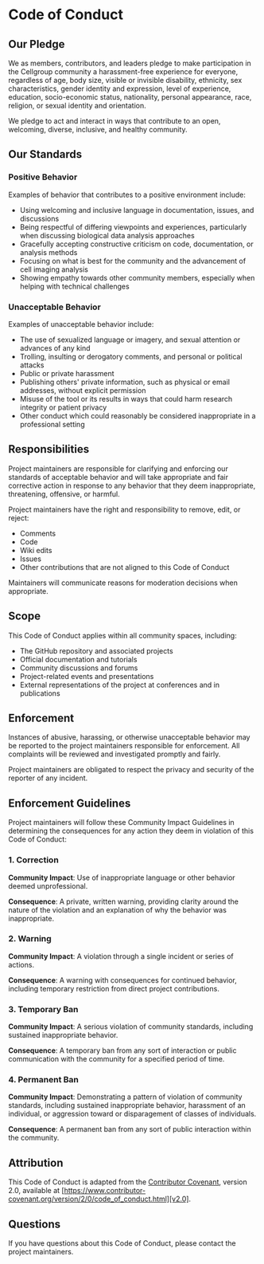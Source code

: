 # Code of Conduct

## Our Pledge

We as members, contributors, and leaders pledge to make participation in the Cellgroup community a harassment-free experience for everyone, regardless of age, body size, visible or invisible disability, ethnicity, sex characteristics, gender identity and expression, level of experience, education, socio-economic status, nationality, personal appearance, race, religion, or sexual identity and orientation.

We pledge to act and interact in ways that contribute to an open, welcoming, diverse, inclusive, and healthy community.

## Our Standards

### Positive Behavior

Examples of behavior that contributes to a positive environment include:

* Using welcoming and inclusive language in documentation, issues, and discussions
* Being respectful of differing viewpoints and experiences, particularly when discussing biological data analysis approaches
* Gracefully accepting constructive criticism on code, documentation, or analysis methods
* Focusing on what is best for the community and the advancement of cell imaging analysis
* Showing empathy towards other community members, especially when helping with technical challenges

### Unacceptable Behavior

Examples of unacceptable behavior include:

* The use of sexualized language or imagery, and sexual attention or advances of any kind
* Trolling, insulting or derogatory comments, and personal or political attacks
* Public or private harassment
* Publishing others' private information, such as physical or email addresses, without explicit permission
* Misuse of the tool or its results in ways that could harm research integrity or patient privacy
* Other conduct which could reasonably be considered inappropriate in a professional setting

## Responsibilities

Project maintainers are responsible for clarifying and enforcing our standards of acceptable behavior and will take appropriate and fair corrective action in response to any behavior that they deem inappropriate, threatening, offensive, or harmful.

Project maintainers have the right and responsibility to remove, edit, or reject:
* Comments
* Code
* Wiki edits
* Issues
* Other contributions that are not aligned to this Code of Conduct

Maintainers will communicate reasons for moderation decisions when appropriate.

## Scope

This Code of Conduct applies within all community spaces, including:

* The GitHub repository and associated projects
* Official documentation and tutorials
* Community discussions and forums
* Project-related events and presentations
* External representations of the project at conferences and in publications

## Enforcement

Instances of abusive, harassing, or otherwise unacceptable behavior may be reported to the project maintainers responsible for enforcement. All complaints will be reviewed and investigated promptly and fairly.

Project maintainers are obligated to respect the privacy and security of the reporter of any incident.

## Enforcement Guidelines

Project maintainers will follow these Community Impact Guidelines in determining the consequences for any action they deem in violation of this Code of Conduct:

### 1. Correction

**Community Impact**: Use of inappropriate language or other behavior deemed unprofessional.

**Consequence**: A private, written warning, providing clarity around the nature of the violation and an explanation of why the behavior was inappropriate.

### 2. Warning

**Community Impact**: A violation through a single incident or series of actions.

**Consequence**: A warning with consequences for continued behavior, including temporary restriction from direct project contributions.

### 3. Temporary Ban

**Community Impact**: A serious violation of community standards, including sustained inappropriate behavior.

**Consequence**: A temporary ban from any sort of interaction or public communication with the community for a specified period of time.

### 4. Permanent Ban

**Community Impact**: Demonstrating a pattern of violation of community standards, including sustained inappropriate behavior, harassment of an individual, or aggression toward or disparagement of classes of individuals.

**Consequence**: A permanent ban from any sort of public interaction within the community.

## Attribution

This Code of Conduct is adapted from the [Contributor Covenant][homepage], version 2.0, available at [https://www.contributor-covenant.org/version/2/0/code_of_conduct.html][v2.0].

[homepage]: https://www.contributor-covenant.org
[v2.0]: https://www.contributor-covenant.org/version/2/0/code_of_conduct.html

## Questions

If you have questions about this Code of Conduct, please contact the project maintainers.